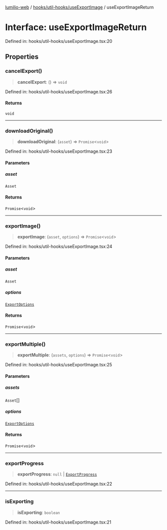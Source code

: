 [lumilio-web](../../../../modules.md) / [hooks/util-hooks/useExportImage](../index.md) / useExportImageReturn

# Interface: useExportImageReturn

Defined in: hooks/util-hooks/useExportImage.tsx:20

## Properties

### cancelExport()

> **cancelExport**: () => `void`

Defined in: hooks/util-hooks/useExportImage.tsx:26

#### Returns

`void`

***

### downloadOriginal()

> **downloadOriginal**: (`asset`) => `Promise`\<`void`\>

Defined in: hooks/util-hooks/useExportImage.tsx:23

#### Parameters

##### asset

`Asset`

#### Returns

`Promise`\<`void`\>

***

### exportImage()

> **exportImage**: (`asset`, `options`) => `Promise`\<`void`\>

Defined in: hooks/util-hooks/useExportImage.tsx:24

#### Parameters

##### asset

`Asset`

##### options

[`ExportOptions`](ExportOptions.md)

#### Returns

`Promise`\<`void`\>

***

### exportMultiple()

> **exportMultiple**: (`assets`, `options`) => `Promise`\<`void`\>

Defined in: hooks/util-hooks/useExportImage.tsx:25

#### Parameters

##### assets

`Asset`[]

##### options

[`ExportOptions`](ExportOptions.md)

#### Returns

`Promise`\<`void`\>

***

### exportProgress

> **exportProgress**: `null` \| [`ExportProgress`](ExportProgress.md)

Defined in: hooks/util-hooks/useExportImage.tsx:22

***

### isExporting

> **isExporting**: `boolean`

Defined in: hooks/util-hooks/useExportImage.tsx:21
